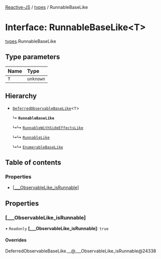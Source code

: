 [Reactive-JS](../README.md) / [types](../modules/types.md) / RunnableBaseLike

# Interface: RunnableBaseLike<T\>

[types](../modules/types.md).RunnableBaseLike

## Type parameters

| Name | Type |
| :------ | :------ |
| `T` | `unknown` |

## Hierarchy

- [`DeferredObservableBaseLike`](types.DeferredObservableBaseLike.md)<`T`\>

  ↳ **`RunnableBaseLike`**

  ↳↳ [`RunnableWithSideEffectsLike`](types.RunnableWithSideEffectsLike.md)

  ↳↳ [`RunnableLike`](types.RunnableLike.md)

  ↳↳ [`EnumerableBaseLike`](types.EnumerableBaseLike.md)

## Table of contents

### Properties

- [[\_\_\_ObservableLike\_isRunnable]](types.RunnableBaseLike.md#[___observablelike_isrunnable])

## Properties

### [\_\_\_ObservableLike\_isRunnable]

• `Readonly` **[\_\_\_ObservableLike\_isRunnable]**: ``true``

#### Overrides

DeferredObservableBaseLike.\_\_@\_\_\_ObservableLike\_isRunnable@24338
